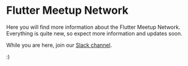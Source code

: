 # Flutter Meetup Network

Here you will find more information about the Flutter Meetup Network.
Everything is quite new, so expect more information and updates soon.

While you are here, join our <a href="https://join.slack.com/t/fluttermeetupnetwork/shared_invite/zt-wi8cy66b-PFFVaHAmS7lTI1PJgg63xg" target="_blank">Slack channel</a>.

:)
